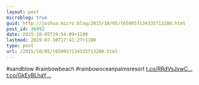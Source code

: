 ```yaml
---
layout: post
microblog: true
guid: http://joshua.micro.blog/2015/10/05/t650957134335713280.html
post_id: 36992
date: 2015-10-05T19:54:09+1100
lastmod: 2019-07-30T17:41:27+1100
type: post
url: /2015/10/05/t650957134335713280.html
---
```

#sandblow #rainbowbeach #rainbowoceanpalmsresort [t.co/RRdVsJxwC...](http://t.co/RRdVsJxwCh) [t.co/GkEyBLhaY...](http://t.co/GkEyBLhaYN)
